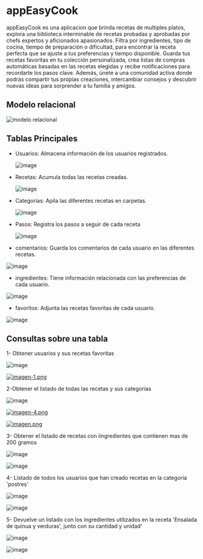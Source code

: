 # appEasyCook
appEasyCook es una aplicacion que brinda recetas de multiples platos, explora una biblioteca interminable de recetas probadas y aprobadas por chefs expertos y aficionados apasionados. Filtra por ingredientes, tipo de cocina, tiempo de preparación o dificultad, para encontrar la receta perfecta que se ajuste a tus preferencias y tiempo disponible. Guarda tus recetas favoritas en tu colección personalizada, crea listas de compras automáticas basadas en las recetas elegidas y recibe notificaciones para recordarte los pasos clave. Además, únete a una comunidad activa donde podrás compartir tus propias creaciones, intercambiar consejos y descubrir nuevas ideas para sorprender a tu familia y amigos.

## Modelo relacional
![modelo relacional](https://github.com/fiorellabravo/appEasyCook/assets/173078906/8a67c574-b38f-4bb1-b1de-17b87a90804d)


## Tablas Principales
- Usuarios: Almacena información de los usuarios registrados.




  ![image](https://github.com/user-attachments/assets/3d595718-4b7b-44fb-a578-58c51dbf703d)




- Recetas: Acumula todas las recetas creadas.




  ![image](https://github.com/user-attachments/assets/7969a4b1-368e-43cd-b0bc-08f7294d1d8f)




- Categorias: Apila las diferentes recetas en carpetas.




  ![image](https://github.com/user-attachments/assets/e976525f-f325-48ad-9281-1c41c28c3b90)


  
- Pasos: Registra los pasos a seguir de cada receta




  ![image](https://github.com/user-attachments/assets/01aa9f0d-1b9d-45b2-8f4f-169c777fb7f2)





- comentarios: Guarda los comentarios de cada usuario en las diferentes recetas.




![image](https://github.com/user-attachments/assets/d6aea267-dc16-4411-8874-e755239a40af)



  
- ingredientes: Tiene información relacionada con las preferencias de cada usuario.



![image](https://github.com/user-attachments/assets/095fbf19-da8f-4b17-a836-ae4f17e0ecfe)



- favoritos: Adjunta las recetas favoritas de cada usuario.



![image](https://github.com/user-attachments/assets/bf3a7206-708f-4350-9c41-81d85450eb18)




## Consultas sobre una tabla
1- Obtener usuarios y sus recetas favoritas




![image](https://github.com/user-attachments/assets/7fd1ae0c-94d3-4884-98ef-942b187bc2ab)

[![imagen-1.png](https://i.postimg.cc/9fMMG8s6/imagen-1.png)](https://postimg.cc/75Fw4VH9)


2-Obtener el listado de todas las recetas y sus categorías




![image](https://github.com/user-attachments/assets/b9d38441-3bd6-498b-87cb-88f7e08ef58d)

[![imagen-4.png](https://i.postimg.cc/FRkLpzbV/imagen-4.png)](https://postimg.cc/0Mxj28Bz)

[![imagen.png](https://i.postimg.cc/903qn2J5/imagen.png)](https://postimg.cc/zbjBy9s0)


3- Obtener el listado de recetas con iingredientes que contienen mas de 200 gramos




![image](https://github.com/user-attachments/assets/0a3eec2b-30bb-4c77-bf64-ef3f88518d1e)









![image](https://github.com/user-attachments/assets/b8f503fc-fd56-427f-8142-c5b6ea414c25)









4- Listado de todos los usuarios que han creado recetas en la categoría 'postres'




![image](https://github.com/user-attachments/assets/2e8de7c3-e18a-4062-a3b5-c0c3b5264fb7)







![image](https://github.com/user-attachments/assets/8997ebff-2659-419f-a1e5-8cae2e8d1d2c)








5- Devuelve un listado con los ingredientes utilizados en la receta 'Ensalada de quinua y verduras', junto con su cantidad y unidad'





![image](https://github.com/user-attachments/assets/c207e1e5-549f-4dae-b3ca-18ae8f39414d)







![image](https://github.com/user-attachments/assets/8f04a202-99f7-4404-b339-148e837948ed)



